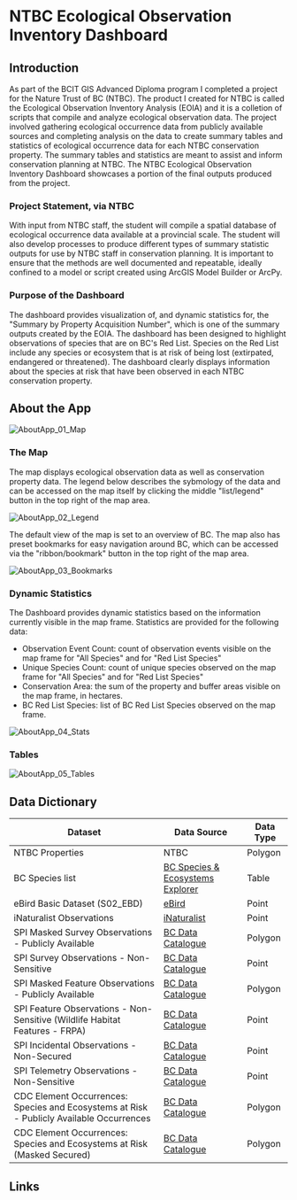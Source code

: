 # NTBC Ecological Observation Inventory Dashboard

## Introduction
As part of the BCIT GIS Advanced Diploma program I completed a project for the Nature Trust of BC (NTBC). The product I created for NTBC is called the Ecological Observation Inventory Analysis (EOIA) and it is a colletion of scripts that compile and analyze ecological observation data. The project involved gathering ecological occurrence data from publicly available sources and completing analysis on the data to create summary tables and statistics of ecological occurrence data for each NTBC conservation property. The summary tables and statistics are meant to assist and inform conservation planning at NTBC. The NTBC Ecological Observation Inventory Dashboard showcases a portion of the final outputs produced from the project. 

### Project Statement, via NTBC
With input from NTBC staff, the student will compile a spatial database of ecological occurrence data available at a provincial scale. The student will also develop processes to produce different types of summary statistic outputs for use by NTBC staff in conservation planning. It is important to ensure that the methods are well documented and repeatable, ideally confined to a model or script created using ArcGIS Model Builder or ArcPy.

### Purpose of the Dashboard
The dashboard provides visualization of, and dynamic statistics for, the "Summary by Property Acquisition Number", which is one of the summary outputs created by the EOIA. The dashboard has been designed to highlight observations of species that are on BC's Red List. Species on the Red List include any species or ecosystem that is at risk of being lost (extirpated, endangered or threatened). The dashboard clearly displays information about the species at risk that have been observed in each NTBC conservation property.

## About the App

![AboutApp_01_Map](./EOIA_01_Map.png)

### The Map
The map displays ecological observation data as well as conservation property data. The legend below describes the sybmology of the data and can be accessed on the map itself by clicking the middle "list/legend" button in the top right of the map area.

![AboutApp_02_Legend](./EOIA_02_Legend.png)

The default view of the map is set to an overview of BC. The map also has preset bookmarks for easy navigation around BC, which can be accessed via the "ribbon/bookmark" button in the top right of the map area.

![AboutApp_03_Bookmarks](./EOIA_03_Bookmarks.png)

### Dynamic Statistics
The Dashboard provides dynamic statistics based on the information currently visible in the map frame. Statistics are provided for the following data:
- Observation Event Count: count of observation events visible on the map frame for "All Species" and for "Red List Species"
- Unique Species Count: count of unique species observed on the map frame for "All Species" and for "Red List Species"
- Conservation Area: the sum of the property and buffer areas visible on the map frame, in hectares.
- BC Red List Species: list of BC Red List Species observed on the map frame.

![AboutApp_04_Stats](./EOIA_04_Stats.png)

### Tables

![AboutApp_05_Tables](./EOIA_05_Tables.png)

## Data Dictionary
| <b>Dataset</b> | <b>Data Source</b> | <b>Data Type</b>
| --- | --- | --- |
| NTBC Properties | NTBC | Polygon |
| BC Species list | <a href="https://a100.gov.bc.ca/pub/eswp/search.do?method=reset">BC Species & Ecosystems Explorer</a> | Table |
| eBird Basic Dataset (S02_EBD) | <a href="https://support.ebird.org/en/support/solutions/articles/48000838205-download-ebird-data">eBird</a> | Point |
| iNaturalist Observations | <a href="https://inaturalist.ca/home">iNaturalist</a> | Point |
| SPI Masked Survey Observations - Publicly Available | <a href="https://catalogue.data.gov.bc.ca/dataset/wildlife-species-inventory-masked-survey-observations-publicly-available">BC Data Catalogue</a> | Polygon |
| SPI Survey Observations - Non-Sensitive | <a href="https://catalogue.data.gov.bc.ca/dataset/wildlife-species-inventory-survey-observations-non-sensitive">BC Data Catalogue</a> | Point |
| SPI Masked Feature Observations - Publicly Available | <a href="https://catalogue.data.gov.bc.ca/dataset/wildlife-species-inventory-masked-feature-observations-publicly-available">BC Data Catalogue</a> | Polygon |
| SPI Feature Observations - Non-Sensitive (Wildlife Habitat Features - FRPA) | <a href="https://catalogue.data.gov.bc.ca/dataset/wildlife-habitat-features-frpa">BC Data Catalogue</a> | Point |
| SPI Incidental Observations - Non-Secured | <a href="https://catalogue.data.gov.bc.ca/dataset/wildlife-species-inventory-incidental-observations-non-secured">BC Data Catalogue</a> | Point |
| SPI Telemetry Observations - Non-Sensitive | <a href="https://catalogue.data.gov.bc.ca/dataset/wildlife-species-inventory-telemetry-observations-non-sensitive">BC Data Catalogue</a> | Point |
| CDC Element Occurrences: Species and Ecosystems at Risk - Publicly Available Occurrences | <a href="https://catalogue.data.gov.bc.ca/dataset/species-and-ecosystems-at-risk-publicly-available-occurrences-cdc">BC Data Catalogue</a> | Polygon |
| CDC Element Occurrences: Species and Ecosystems at Risk (Masked Secured) | <a href="(https://catalogue.data.gov.bc.ca/dataset/species-and-ecosystems-at-risk-masked-secured-publicly-available-occurrences-cdc">BC Data Catalogue</a> | Polygon |


## Links


